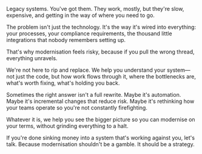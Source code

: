 Legacy systems. You've got them. They work, mostly, but they're slow, expensive, and getting in the way of where you need to go.

The problem isn't just the technology. It's the way it's wired into everything: your processes, your compliance requirements, the thousand little integrations that nobody remembers setting up.

That's why modernisation feels risky, because if you pull the wrong thread, everything unravels.

We're not here to rip and replace. We help you understand your system—not just the code, but how work flows through it, where the bottlenecks are, what's worth fixing, what's holding you back.

Sometimes the right answer isn't a full rewrite. Maybe it's automation. Maybe it's incremental changes that reduce risk. Maybe it's rethinking how your teams operate so you're not constantly firefighting.

Whatever it is, we help you see the bigger picture so you can modernise on your terms, without grinding everything to a halt.

If you're done sinking money into a system that's working against you, let's talk. Because modernisation shouldn't be a gamble. It should be a strategy.
